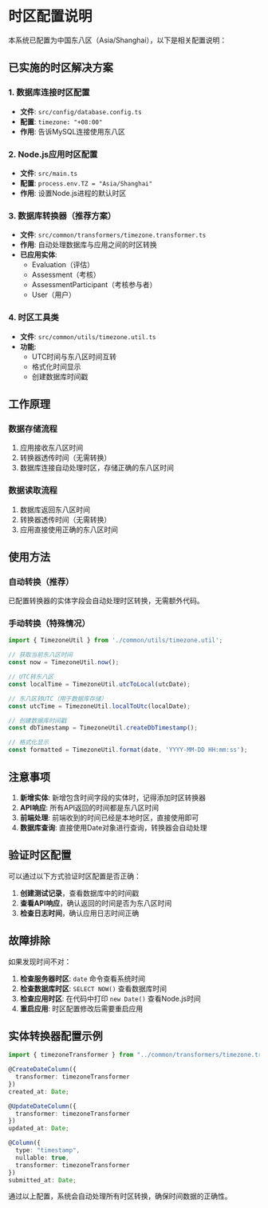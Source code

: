 # 时区配置说明

本系统已配置为中国东八区（Asia/Shanghai），以下是相关配置说明：

## 已实施的时区解决方案

### 1. 数据库连接时区配置
- **文件**: `src/config/database.config.ts`
- **配置**: `timezone: "+08:00"`
- **作用**: 告诉MySQL连接使用东八区

### 2. Node.js应用时区配置  
- **文件**: `src/main.ts`
- **配置**: `process.env.TZ = "Asia/Shanghai"`
- **作用**: 设置Node.js进程的默认时区

### 3. 数据库转换器（推荐方案）
- **文件**: `src/common/transformers/timezone.transformer.ts`
- **作用**: 自动处理数据库与应用之间的时区转换
- **已应用实体**: 
  - Evaluation（评估）
  - Assessment（考核）  
  - AssessmentParticipant（考核参与者）
  - User（用户）

### 4. 时区工具类
- **文件**: `src/common/utils/timezone.util.ts`
- **功能**: 
  - UTC时间与东八区时间互转
  - 格式化时间显示
  - 创建数据库时间戳

## 工作原理

### 数据存储流程
1. 应用接收东八区时间
2. 转换器透传时间（无需转换）
3. 数据库连接自动处理时区，存储正确的东八区时间

### 数据读取流程  
1. 数据库返回东八区时间
2. 转换器透传时间（无需转换）
3. 应用直接使用正确的东八区时间

## 使用方法

### 自动转换（推荐）
已配置转换器的实体字段会自动处理时区转换，无需额外代码。

### 手动转换（特殊情况）
```typescript
import { TimezoneUtil } from './common/utils/timezone.util';

// 获取当前东八区时间
const now = TimezoneUtil.now();

// UTC转东八区
const localTime = TimezoneUtil.utcToLocal(utcDate);

// 东八区转UTC（用于数据库存储）
const utcTime = TimezoneUtil.localToUtc(localDate);

// 创建数据库时间戳
const dbTimestamp = TimezoneUtil.createDbTimestamp();

// 格式化显示
const formatted = TimezoneUtil.format(date, 'YYYY-MM-DD HH:mm:ss');
```

## 注意事项

1. **新增实体**: 新增包含时间字段的实体时，记得添加时区转换器
2. **API响应**: 所有API返回的时间都是东八区时间
3. **前端处理**: 前端收到的时间已经是本地时区，直接使用即可
4. **数据库查询**: 直接使用Date对象进行查询，转换器会自动处理

## 验证时区配置

可以通过以下方式验证时区配置是否正确：

1. **创建测试记录**，查看数据库中的时间戳
2. **查看API响应**，确认返回的时间是否为东八区时间
3. **检查日志时间**，确认应用日志时间正确

## 故障排除

如果发现时间不对：

1. **检查服务器时区**: `date` 命令查看系统时间
2. **检查数据库时区**: `SELECT NOW()` 查看数据库时间
3. **检查应用时区**: 在代码中打印 `new Date()` 查看Node.js时间
4. **重启应用**: 时区配置修改后需要重启应用

## 实体转换器配置示例

```typescript
import { timezoneTransformer } from "../common/transformers/timezone.transformer";

@CreateDateColumn({
  transformer: timezoneTransformer
})
created_at: Date;

@UpdateDateColumn({
  transformer: timezoneTransformer  
})
updated_at: Date;

@Column({ 
  type: "timestamp", 
  nullable: true,
  transformer: timezoneTransformer
})
submitted_at: Date;
```

通过以上配置，系统会自动处理所有时区转换，确保时间数据的正确性。